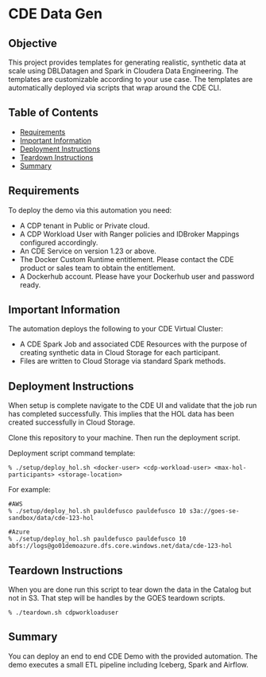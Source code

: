 # CDE Data Gen

## Objective

This project provides templates for generating realistic, synthetic data at scale using DBLDatagen and Spark in Cloudera Data Engineering. The templates are customizable according to your use case. The templates are automatically deployed via scripts that wrap around the CDE CLI.

## Table of Contents

* [Requirements]()
* [Important Information]()
* [Deployment Instructions]()
* [Teardown Instructions]()
* [Summary]()

## Requirements

To deploy the demo via this automation you need:

* A CDP tenant in Public or Private cloud.
* A CDP Workload User with Ranger policies and IDBroker Mappings configured accordingly.
* An CDE Service on version 1.23 or above.
* The Docker Custom Runtime entitlement. Please contact the CDE product or sales team to obtain the entitlement.
* A Dockerhub account. Please have your Dockerhub user and password ready.

## Important Information

The automation deploys the following to your CDE Virtual Cluster:

* A CDE Spark Job and associated CDE Resources with the purpose of creating synthetic data in Cloud Storage for each participant.
* Files are written to Cloud Storage via standard Spark methods.

## Deployment Instructions

When setup is complete navigate to the CDE UI and validate that the job run has completed successfully. This implies that the HOL data has been created successfully in Cloud Storage.

Clone this repository to your machine. Then run the deployment script.

Deployment script command template:

```
% ./setup/deploy_hol.sh <docker-user> <cdp-workload-user> <max-hol-participants> <storage-location>
```

For example:

```
#AWS
% ./setup/deploy_hol.sh pauldefusco pauldefusco 10 s3a://goes-se-sandbox/data/cde-123-hol
```

```
#Azure
% ./setup/deploy_hol.sh pauldefusco pauldefusco 10 abfs://logs@go01demoazure.dfs.core.windows.net/data/cde-123-hol
```

## Teardown Instructions

When you are done run this script to tear down the data in the Catalog but not in S3. That step will be handles by the GOES teardown scripts.

```
% ./teardown.sh cdpworkloaduser
```

## Summary

You can deploy an end to end CDE Demo with the provided automation. The demo executes a small ETL pipeline including Iceberg, Spark and Airflow.
